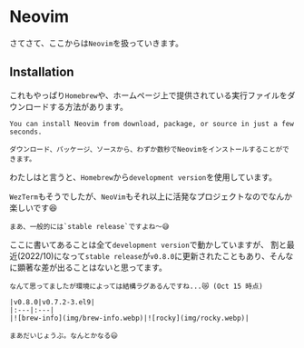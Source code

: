 # Neovim

さてさて、ここからは`Neovim`を扱っていきます。

## Installation

これもやっぱり`Homebrew`や、ホームページ上で提供されている実行ファイルをダウンロードする方法があります。

~~~admonish info title="[Installing Neovim](https://github.com/neovim/neovim/wiki/Installing-Neovim)"
You can install Neovim from download, package, or source in just a few seconds.

ダウンロード、パッケージ、ソースから、わずか数秒でNeovimをインストールすることができます。
~~~

わたしはと言うと、`Homebrew`から`development version`を使用しています。

`WezTerm`もそうでしたが、`NeoVim`もそれ以上に活発なプロジェクトなのでなんか楽しいです😆

~~~admonish note
まあ、一般的には`stable release`ですよね〜😅
~~~

ここに書いてあることは全て`development version`で動かしていますが、
割と最近(2022/10)になって`stable release`が`v0.8.0`に更新されたこともあり、そんなに顕著な差が出ることはないと思ってます。

~~~admonish warning
なんて思ってましたが環境によっては結構ラグあるんですね...😿 (Oct 15 時点)

|v0.8.0|v0.7.2-3.el9|
|:---|:---|
|![brew-info](img/brew-info.webp)|![rocky](img/rocky.webp)|
~~~

```admonish success
まあだいじょうぶ。なんとかなる😃
```
